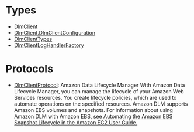 # Types

  - [DlmClient](/aws-sdk-swift/reference/0.x/AWSDLM/DlmClient)
  - [DlmClient.DlmClientConfiguration](/aws-sdk-swift/reference/0.x/AWSDLM/DlmClient_DlmClientConfiguration)
  - [DlmClientTypes](/aws-sdk-swift/reference/0.x/AWSDLM/DlmClientTypes)
  - [DlmClientLogHandlerFactory](/aws-sdk-swift/reference/0.x/AWSDLM/DlmClientLogHandlerFactory)

# Protocols

  - [DlmClientProtocol](/aws-sdk-swift/reference/0.x/AWSDLM/DlmClientProtocol):
    <fullname>Amazon Data Lifecycle Manager</fullname>
    With Amazon Data Lifecycle Manager, you can manage the lifecycle of your Amazon Web Services resources. You create
    lifecycle policies, which are used to automate operations on the specified
    resources.
    Amazon DLM supports Amazon EBS volumes and snapshots. For information about using Amazon DLM
    with Amazon EBS, see <a href="https://docs.aws.amazon.com/AWSEC2/latest/UserGuide/snapshot-lifecycle.html">Automating the Amazon EBS
    Snapshot Lifecycle in the Amazon EC2 User Guide.
